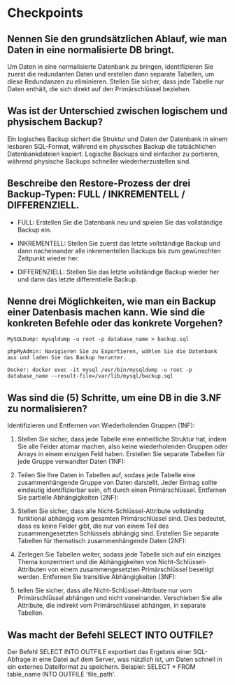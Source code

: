 # Checkpoints

## Nennen Sie den grundsätzlichen Ablauf, wie man Daten in eine normalisierte DB bringt.
Um Daten in eine normalisierte Datenbank zu bringen, identifizieren Sie zuerst die redundanten Daten und erstellen dann separate Tabellen, um diese Redundanzen zu eliminieren. Stellen Sie sicher, dass jede Tabelle nur Daten enthält, die sich direkt auf den Primärschlüssel beziehen.

## Was ist der Unterschied zwischen logischem und physischem Backup?
Ein logisches Backup sichert die Struktur und Daten der Datenbank in einem lesbaren SQL-Format, während ein physisches Backup die tatsächlichen Datenbankdateien kopiert. Logische Backups sind einfacher zu portieren, während physische Backups schneller wiederherzustellen sind.

## Beschreibe den Restore-Prozess der drei Backup-Typen: FULL / INKREMENTELL / DIFFERENZIELL.
- FULL: Erstellen Sie die Datenbank neu und spielen Sie das vollständige Backup ein.

- INKREMENTELL: Stellen Sie zuerst das letzte vollständige Backup und dann nacheinander alle inkrementellen Backups bis zum gewünschten Zeitpunkt 
wieder her.

- DIFFERENZIELL: Stellen Sie das letzte vollständige Backup wieder her und dann das letzte differentielle Backup.

## Nenne drei Möglichkeiten, wie man ein Backup einer Datenbasis machen kann. Wie sind die konkreten Befehle oder das konkrete Vorgehen?

```
MySQLDump: mysqldump -u root -p database_name > backup.sql

phpMyAdmin: Navigieren Sie zu Exportieren, wählen Sie die Datenbank aus und laden Sie das Backup herunter.

Docker: docker exec -it mysql /usr/bin/mysqldump -u root -p database_name --result-file=/var/lib/mysql/backup.sql
```

## Was sind die (5) Schritte, um eine DB in die 3.NF zu normalisieren?
Identifizieren und Entfernen von Wiederholenden Gruppen (1NF):

1. Stellen Sie sicher, dass jede Tabelle eine einheitliche Struktur hat, indem Sie alle Felder atomar machen, also keine wiederholenden Gruppen oder Arrays in einem einzigen Feld haben.
Erstellen Sie separate Tabellen für jede Gruppe verwandter Daten (1NF):

2. Teilen Sie Ihre Daten in Tabellen auf, sodass jede Tabelle eine zusammenhängende Gruppe von Daten darstellt. Jeder Eintrag sollte eindeutig identifizierbar sein, oft durch einen Primärschlüssel.
Entfernen Sie partielle Abhängigkeiten (2NF):

3. Stellen Sie sicher, dass alle Nicht-Schlüssel-Attribute vollständig funktional abhängig vom gesamten Primärschlüssel sind. Dies bedeutet, dass es keine Felder gibt, die nur von einem Teil des zusammengesetzten Schlüssels abhängig sind.
Erstellen Sie separate Tabellen für thematisch zusammenhängende Daten (2NF):

4. Zerlegen Sie Tabellen weiter, sodass jede Tabelle sich auf ein einziges Thema konzentriert und die Abhängigkeiten von Nicht-Schlüssel-Attributen von einem zusammengesetzten Primärschlüssel beseitigt werden.
Entfernen Sie transitive Abhängigkeiten (3NF):

5. tellen Sie sicher, dass alle Nicht-Schlüssel-Attribute nur vom Primärschlüssel abhängen und nicht voneinander. Verschieben Sie alle Attribute, die indirekt vom Primärschlüssel abhängen, in separate Tabellen.

## Was macht der Befehl SELECT INTO OUTFILE?
Der Befehl SELECT INTO OUTFILE exportiert das Ergebnis einer SQL-Abfrage in eine Datei auf dem Server, was nützlich ist, um Daten schnell in ein externes Dateiformat zu speichern. Beispiel: SELECT * FROM table_name INTO OUTFILE 'file_path'.
